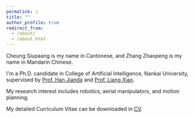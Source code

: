 ```yaml
---
permalink: /
title: ""
author_profile: true
redirect_from: 
  - /about/
  - /about.html
---
```


Cheung Siupaang is my name in Cantonese, and Zhang Zhaopeng is my name in Mandarin Chinese.

I'm a Ph.D. candidate in College of Artificial Intelligence, Nankai University, supervised by [Prof. Han Jianda](https://ai.nankai.edu.cn/info/1032/2784.htm) and [Prof. Liang Xiao](https://ai.nankai.edu.cn/info/1034/4844.htm).

My research interest includes robotics, aerial manipulators, and motion planning.

My detailed Curriculum Vitae can be downloaded in [CV](/files/ZZP_CV.pdf).
